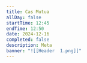```yaml
---
title: Cas Mutua
allDay: false
startTime: 12:45
endTime: 12:50
date: 2024-12-16
completed: false
description: Meta
banner: "![[Header  1.png]]"
---
```

